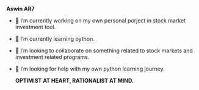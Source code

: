 


**Aswin AR7** 


- 🔭 I’m currently working on my own personal porject in stock market investment tool.
- 🌱 I’m currently learning python.
- 👯 I’m looking to collaborate on something related to stock markets and investment related programs.
- 🤔 I’m looking for help with my own python learning journey.


  **OPTIMIST AT HEART, RATIONALIST AT MIND.**

